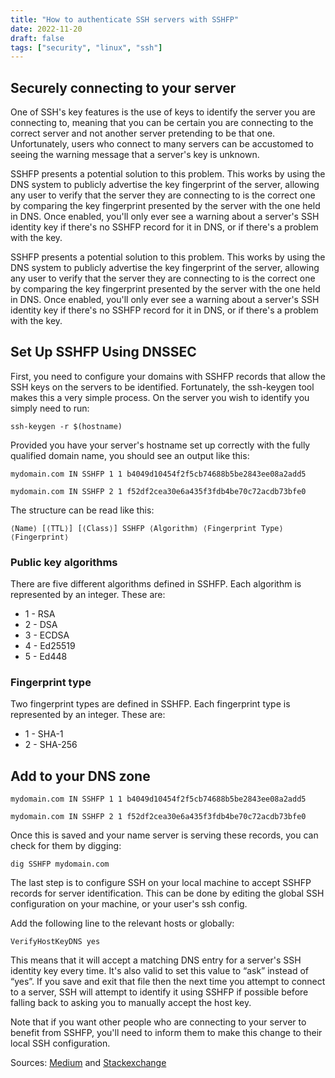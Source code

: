 ```yaml
---
title: "How to authenticate SSH servers with SSHFP"
date: 2022-11-20
draft: false
tags: ["security", "linux", "ssh"]
---
```


## Securely connecting to your server

One of SSH's key features is the use of keys to identify the server you are connecting to, meaning that you can be certain you are connecting to the correct server and not another server pretending to be that one. Unfortunately, users who connect to many servers can be accustomed to seeing the warning message that a server's key is unknown.

SSHFP presents a potential solution to this problem. This works by using the DNS system to publicly advertise the key fingerprint of the server, allowing any user to verify that the server they are connecting to is the correct one by comparing the key fingerprint presented by the server with the one held in DNS. Once enabled, you'll only ever see a warning about a server's SSH identity key if there's no SSHFP record for it in DNS, or if there's a problem with the key.

SSHFP presents a potential solution to this problem. This works by using the DNS system to publicly advertise the key fingerprint of the server, allowing any user to verify that the server they are connecting to is the correct one by comparing the key fingerprint presented by the server with the one held in DNS. Once enabled, you'll only ever see a warning about a server's SSH identity key if there's no SSHFP record for it in DNS, or if there's a problem with the key.

## Set Up SSHFP Using DNSSEC

First, you need to configure your domains with SSHFP records that allow the SSH keys on the servers to be identified. Fortunately, the ssh-keygen tool makes this a very simple process. On the server you wish to identify you simply need to run:

`ssh-keygen -r $(hostname)`

Provided you have your server's hostname set up correctly with the fully qualified domain name, you should see an output like this:

`mydomain.com IN SSHFP 1 1 b4049d10454f2f5cb74688b5be2843ee08a2add5`

`mydomain.com IN SSHFP 2 1 f52df2cea30e6a435f3fdb4be70c72acdb73bfe0`

The structure can be read like this:

`⟨Name⟩ [⟨TTL⟩] [⟨Class⟩] SSHFP ⟨Algorithm⟩ ⟨Fingerprint Type⟩ ⟨Fingerprint⟩`

### Public key algorithms

There are five different algorithms defined in SSHFP. Each algorithm is represented by an integer. These are:

* 1 - RSA
* 2 - DSA
* 3 - ECDSA
* 4 - Ed25519
* 5 - Ed448

### Fingerprint type

Two fingerprint types are defined in SSHFP. Each fingerprint type is represented by an integer. These are:

* 1 - SHA-1
* 2 - SHA-256

## Add to your DNS zone

`mydomain.com IN SSHFP 1 1 b4049d10454f2f5cb74688b5be2843ee08a2add5`

`mydomain.com IN SSHFP 2 1 f52df2cea30e6a435f3fdb4be70c72acdb73bfe0`

Once this is saved and your name server is serving these records, you can check for them by digging:

`dig SSHFP mydomain.com`

The last step is to configure SSH on your local machine to accept SSHFP records for server identification. This can be done by editing the global SSH configuration on your machine, or your user's ssh config.

Add the following line to the relevant hosts or globally:

`VerifyHostKeyDNS yes`

This means that it will accept a matching DNS entry for a server's SSH identity key every time. It's also valid to set this value to “ask” instead of “yes”. If you save and exit that file then the next time you attempt to connect to a server, SSH will attempt to identify it using SSHFP if possible before falling back to asking you to manually accept the host key.

Note that if you want other people who are connecting to your server to benefit from SSHFP, you'll need to inform them to make this change to their local SSH configuration.

Sources: [Medium](https://medium.com/20ms/how-to-authenticate-ssh-servers-with-sshfp-4f9e8023995a) and [Stackexchange](https://unix.stackexchange.com/questions/121880/how-do-i-generate-sshfp-records)
